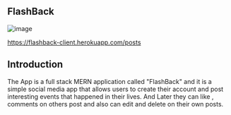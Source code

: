 

## FlashBack 

![image](https://user-images.githubusercontent.com/32572802/160145002-92dde780-ee30-43f8-92e1-c24db32f577a.png)



https://flashback-client.herokuapp.com/posts

## Introduction

 The App is a full stack MERN application called "FlashBack" and it is a simple social media app that allows users to create their account and  post interesting events that happened in their lives. And Later they  can like , comments on others post and  also can edit and  delete  on their own posts.
 
 
 
 
 

